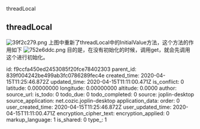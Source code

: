 threadLocal

## threadLocal
![39f2c279.png](:storage/187f47af-3e13-4d28-830a-0ff5f4101bfb/39f2c279.png)
上图中重新了threadLocal中的InitialValue方法，这个方法的作用如下
![752e6ddc.png](:storage/187f47af-3e13-4d28-830a-0ff5f4101bfb/752e6ddc.png)
目的是，在没有初始化的时候，调用get，就会先调用这个进行初始化。


id: f9ccfa450ed2453085f20fce78402303
parent_id: 839f004242be499ab3fc0786289fec4e
created_time: 2020-04-15T11:25:46.872Z
updated_time: 2020-04-15T11:11:00.471Z
is_conflict: 0
latitude: 0.00000000
longitude: 0.00000000
altitude: 0.0000
author: 
source_url: 
is_todo: 0
todo_due: 0
todo_completed: 0
source: joplin-desktop
source_application: net.cozic.joplin-desktop
application_data: 
order: 0
user_created_time: 2020-04-15T11:25:46.872Z
user_updated_time: 2020-04-15T11:11:00.471Z
encryption_cipher_text: 
encryption_applied: 0
markup_language: 1
is_shared: 0
type_: 1